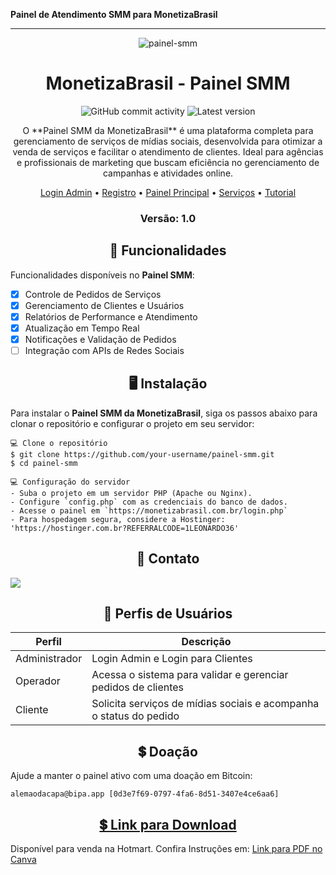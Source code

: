 **Painel de Atendimento SMM para MonetizaBrasil**

---

<p align="center"><img alt="painel-smm" src="https://monetizabrasil.com.br/imagens/branding.png"></p>

<h1 align="center">MonetizaBrasil - Painel SMM</h1>
<p align="center">
  <img alt="GitHub commit activity" src="https://img.shields.io/github/commit-activity/m/your-username/painel-smm">
  <img alt="Latest version" src="https://img.shields.io/github/v/release/your-username/painel-smm.svg" alt="Latest version">
</p>

<p align="center">
  O **Painel SMM da MonetizaBrasil** é uma plataforma completa para gerenciamento de serviços de mídias sociais, desenvolvida para otimizar a venda de serviços e facilitar o atendimento de clientes. Ideal para agências e profissionais de marketing que buscam eficiência no gerenciamento de campanhas e atividades online.
</p>

<p align="center">
  <a href="https://monetizabrasil.com.br/admin">Login Admin</a> •
  <a href="https://monetizabrasil.com.br/signup">Registro</a> •
  <a href="https://monetizabrasil.com.br/">Painel Principal</a> •
  <a href="https://monetizabrasil.com.br/services">Serviços</a> •
  <a href="https://monetizabrasil.com.br/tutorial">Tutorial</a>
</p>

<h3 align="center">Versão: 1.0</h3>

<h2 align="center">📆 Funcionalidades</h2>

Funcionalidades disponíveis no **Painel SMM**:

- [x] Controle de Pedidos de Serviços
- [x] Gerenciamento de Clientes e Usuários
- [x] Relatórios de Performance e Atendimento
- [x] Atualização em Tempo Real
- [x] Notificações e Validação de Pedidos
- [ ] Integração com APIs de Redes Sociais

<h2 align="center">🖥 Instalação</h2>

Para instalar o **Painel SMM da MonetizaBrasil**, siga os passos abaixo para clonar o repositório e configurar o projeto em seu servidor:

```
💻 Clone o repositório
$ git clone https://github.com/your-username/painel-smm.git
$ cd painel-smm

💻 Configuração do servidor
- Suba o projeto em um servidor PHP (Apache ou Nginx).
- Configure `config.php` com as credenciais do banco de dados.
- Acesse o painel em `https://monetizabrasil.com.br/login.php`
- Para hospedagem segura, considere a Hostinger: 'https://hostinger.com.br?REFERRALCODE=1LEONARDO36'
```

<h2 align="center">📧 Contato</h2>

<a href="https://api.whatsapp.com/send/?phone=5511948793902" alt="WhatsApp">
  <img src="https://img.shields.io/badge/-WhatsApp-25d366?style=flat-square&labelColor=25d366&logo=whatsapp&logoColor=white&link=your-group-link" /> 
</a>

<h2 align="center">👤 Perfis de Usuários</h2>

| Perfil          | Descrição                                                                 |
|-----------------|---------------------------------------------------------------------------|
| Administrador   | Login Admin e Login para Clientes                                         |
| Operador        | Acessa o sistema para validar e gerenciar pedidos de clientes             |
| Cliente         | Solicita serviços de mídias sociais e acompanha o status do pedido        |

<h2 align="center">💲 Doação</h2>

Ajude a manter o painel ativo com uma doação em Bitcoin: 
```
alemaodacapa@bipa.app [0d3e7f69-0797-4fa6-8d51-3407e4ce6aa6]
```

<h2 align="center"><a href="https://hotmart.com/pt-br/marketplace/produtos/painel-smm-profissional-para-venda-de-seguidores-com-3-temas-diferentes/V94882439B" alt="Hotmart">💲 Link para Download</a></h2>

Disponível para venda na Hotmart.
Confira Instruções em: <a href="https://www.canva.com/design/DAF4IOvKDK0/sH-IVrNvQerjQkILLOzwAw/edit?utm_content=DAF4IOvKDK0&utm_campaign=designshare&utm_medium=link2&utm_source=sharebutton" alt="Hotmart"> Link para PDF no Canva</a></h2>
